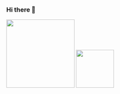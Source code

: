 ### Hi there 👋

<!--
**mauricioyasser/mauricioyasser** is a ✨ _special_ ✨ repository because its `README.md` (this file) appears on your GitHub profile.

Here are some ideas to get you started:

- 🔭 I’m currently working on ...
- 🌱 I’m currently learning ...
- 👯 I’m looking to collaborate on ...
- 🤔 I’m looking for help with ...
- 💬 Ask me about ...
- 📫 How to reach me: ...
- 😄 Pronouns: ...
- ⚡ Fun fact: ...
-->

<div>
  <img height="180em" src="https://github-readme-stats.vercel.app/api?username=mauricioyasser&show_icons=true&theme=dark"/>
  <img height="100em" src="https://github-readme-stats.vercel.app/api/top-langs/?username=mauricioyasser&layout=compact&theme=dark"/>
</div>
